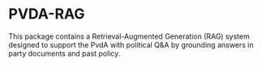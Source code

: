 # PVDA-RAG

This package contains a Retrieval-Augmented Generation (RAG) system designed to support the PvdA with political Q&A by grounding answers in party documents and past policy.
